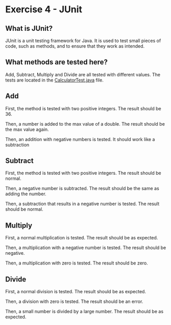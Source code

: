 # Exercise 4 - JUnit

## What is JUnit?

JUnit is a unit testing framework for Java. It is used to test small pieces of code, such as methods, and to ensure that they work as intended.

## What methods are tested here?

Add, Subtract, Multiply and Divide are all tested with different values. The tests are located in the [CalculatorTest.java](src/test/java/CalculatorTest.java) file.

## Add

First, the method is tested with two positive integers. The result should be 36.

Then, a number is added to the max value of a double. The result should be the max value again.

Then, an addition with negative numbers is tested. It should work like a subtraction

## Subtract

First, the method is tested with two positive integers. The result should be normal.

Then, a negative number is subtracted. The result should be the same as adding the number.

Then, a subtraction that results in a negative number is tested. The result should be normal.

## Multiply

First, a normal multiplication is tested. The result should be as expected.

Then, a multiplication with a negative number is tested. The result should be negative.

Then, a multiplication with zero is tested. The result should be zero.

## Divide

First, a normal division is tested. The result should be as expected.

Then, a division with zero is tested. The result should be an error.

Then, a small number is divided by a large number. The result should be as expected.
